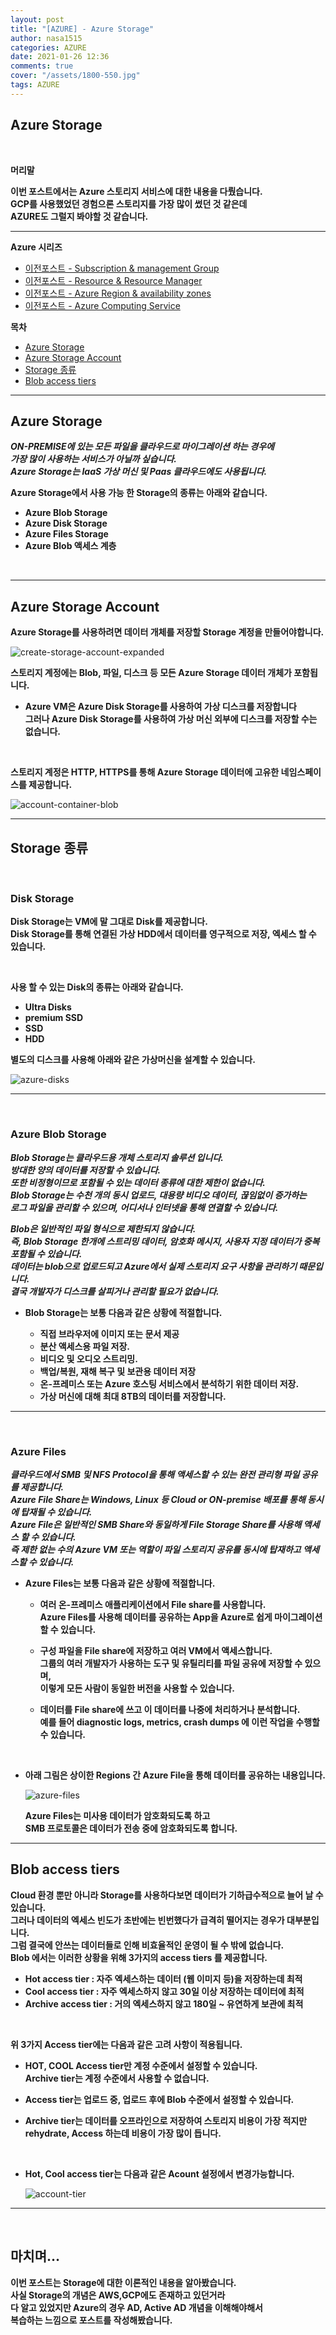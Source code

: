 ```yaml
---
layout: post
title: "[AZURE] - Azure Storage"
author: nasa1515
categories: AZURE
date: 2021-01-26 12:36
comments: true
cover: "/assets/1800-550.jpg"
tags: AZURE
---
```




## **Azure Storage**


<br/>

**머리말**  
 
**이번 포스트에서는 Azure 스토리지 서비스에 대한 내용을 다뤘습니다.  
GCP를 사용했었던 경험으론 스토리지를 가장 많이 썼던 것 같은데  
AZURE도 그럴지 봐야할 것 같습니다.**

 
---

**Azure 시리즈**

- [이전포스트 - Subscription & management Group](https://nasa1515.github.io/azure/2021/01/21/azure.subscriptions.html)
- [이전포스트 - Resource & Resource Manager](https://nasa1515.github.io/azure/2021/01/22/azure-resoure.html)
- [이전포스트 - Azure Region & availability zones](https://nasa1515.github.io/azure/2021/01/22/azure.region.html)
- [이전포스트 - Azure Computing Service](https://nasa1515.github.io/azure/2021/01/25/azure.compute.html)

**목차**


- [Azure Storage](#a1)
- [Azure Storage Account](#a2)
- [Storage 종류](#a3)
- [Blob access tiers](#a4)

--- 

## **Azure Storage**   <a name="a1"></a>

***ON-PREMISE에 있는 모든 파일을 클라우드로 마이그레이션 하는 경우에  
가장 많이 사용하는 서비스가 아닐까 싶습니다.  
Azure Storage는 IaaS 가상 머신 및 Paas 클라우드에도 사용됩니다.***  

**Azure Storage에서 사용 가능 한 Storage의 종류는 아래와 같습니다.**

* **Azure Blob Storage**
* **Azure Disk Storage**
* **Azure Files Storage**
* **Azure Blob 액세스 계층**


<br/>

---

## **Azure Storage Account**   <a name="a2"></a>

**Azure Storage를 사용하려면 데이터 개체를 저장할 Storage 계정을 만들어야합니다.**  


![create-storage-account-expanded](https://user-images.githubusercontent.com/69498804/105789118-365a0f80-5fc5-11eb-93ae-0d93fa983b45.png)

**스토리지 계정에는 Blob, 파일, 디스크 등 모든 Azure Storage 데이터 개체가 포함됩니다.**

 * **Azure VM은 Azure Disk Storage를 사용하여 가상 디스크를 저장합니다    
    그러나 Azure Disk Storage를 사용하여 가상 머신 외부에 디스크를 저장할 수는 없습니다.**

<br/>

**스토리지 계정은 HTTP, HTTPS를 통해 Azure Storage 데이터에 고유한 네임스페이스를 제공합니다.**  

![account-container-blob](https://user-images.githubusercontent.com/69498804/105789701-3dcde880-5fc6-11eb-9116-e56a222909ef.png)


---

## **Storage 종류**   <a name="a3"></a>

<br/>

### **Disk Storage**

**Disk Storage는 VM에 말 그대로 Disk를 제공합니다.**  
**Disk Storage를 통해 연결된 가상 HDD에서 데이터를 영구적으로 저장, 엑세스 할 수 있습니다.**  

<br/>

**사용 할 수 있는 Disk의 종류는 아래와 같습니다.**

* **Ultra Disks**
* **premium SSD**
* **SSD**
* **HDD**

**별도의 디스크를 사용해 아래와 같은 가상머신을 설계할 수 있습니다.**  

![azure-disks](https://user-images.githubusercontent.com/69498804/105790339-7e7a3180-5fc7-11eb-8362-5eaccf9ed2a3.png)

---

<br/>

### **Azure Blob Storage**

***Blob Storage는 클라우드용 개체 스토리지 솔루션 입니다.  
방대한 양의 데이터를 저장할 수 있습니다.  
또한 비정형이므로 포함될 수 있는 데이터 종류에 대한 제한이 없습니다.   
Blob Storage는 수천 개의 동시 업로드, 대용량 비디오 데이터, 끊임없이 증가하는  
로그 파일을 관리할 수 있으며, 어디서나 인터넷을 통해 연결할 수 있습니다.***

***Blob은 일반적인 파일 형식으로 제한되지 않습니다.   
즉, Blob Storage 한개에 스트리밍 데이터, 암호화 메시지, 사용자 지정 데이터가 중복 포함될 수 있습니다.  
데이터는 blob으로 업로드되고 Azure에서 실제 스토리지 요구 사항을 관리하기 때문입니다.  
결국 개발자가 디스크를 살피거나 관리할 필요가 없습니다.***


* **Blob Storage는 보통 다음과 같은 상황에 적절합니다.**

    * **직접 브라우저에 이미지 또는 문서 제공**
    * **분산 액세스용 파일 저장.**
    * **비디오 및 오디오 스트리밍.**
    * **백업/복원, 재해 복구 및 보관용 데이터 저장**
    * **온-프레미스 또는 Azure 호스팅 서비스에서 분석하기 위한 데이터 저장.**
    * **가상 머신에 대해 최대 8TB의 데이터를 저장합니다.**  


---

<br/>

### **Azure Files**

***클라우드에서 SMB 및 NFS Protocol을 통해 액세스할 수 있는 완전 관리형 파일 공유를 제공합니다.  
Azure File Share는 Windows, Linux 등 Cloud or ON-premise 배포를 통해 동시에 탑재될 수 있습니다.  
Azure File은 일반적인 SMB Share와 동일하게 File Storage Share를 사용해 액세스 할 수 있습니다.  
즉 제한 없는 수의 Azure VM 또는 역할이 파일 스토리지 공유를 동시에 탑재하고 액세스할 수 있습니다.***




* **Azure Files는 보통 다음과 같은 상황에 적절합니다.**


    * **여러 온-프레미스 애플리케이션에서 File share를 사용합니다.  
     Azure Files를 사용해 데이터를 공유하는 App을 Azure로 쉽게 마이그레이션할 수 있습니다.**

    * **구성 파일을 File share에 저장하고 여러 VM에서 액세스합니다.  
    그룹의 여러 개발자가 사용하는 도구 및 유틸리티를 파일 공유에 저장할 수 있으며,  
    이렇게 모든 사람이 동일한 버전을 사용할 수 있습니다.**

    * **데이터를 File share에 쓰고 이 데이터를 나중에 처리하거나 분석합니다.  
    예를 들어 diagnostic logs, metrics, crash dumps 에 이런 작업을 수행할 수 있습니다.**


<br/>

* **아래 그림은 상이한 Regions 간 Azure File을 통해 데이터를 공유하는 내용입니다.**

    ![azure-files](https://user-images.githubusercontent.com/69498804/105799742-98704000-5fd8-11eb-953d-1407882ada92.png)

    **Azure Files는 미사용 데이터가 암호화되도록 하고  
    SMB 프로토콜은 데이터가 전송 중에 암호화되도록 합니다.**


---

## **Blob access tiers**   <a name="a4"></a>

**Cloud 환경 뿐만 아니라 Storage를 사용하다보면 데이터가 기하급수적으로 늘어 날 수 있습니다.**  
**그러나 데이터의 엑세스 빈도가 초반에는 빈번했다가 급격히 떨어지는 경우가 대부분입니다.**     
**그럼 결국에 안쓰는 데이터들로 인해 비효율적인 운영이 될 수 밖에 없습니다.**  
**Blob 에서는 이러한 상황을 위해 3가지의 access tiers 를 제공합니다.**
  

  * **Hot access tier : 자주 엑세스하는 데이터 (웹 이미지 등)을 저장하는데 최적**
  * **Cool access tier : 자주 엑세스하지 않고 30일 이상 저장하는 데이터에 최적**
  * **Archive access tier : 거의 엑세스하지 않고 180일 ~ 유연하게 보관에 최적**

<br/>

**위 3가지 Access tier에는 다음과 같은 고려 사항이 적용됩니다.**


* **HOT, COOL Access tier만 계정 수준에서 설정할 수 있습니다.  
Archive tier는 계정 수준에서 사용할 수 없습니다.**

* **Access tier는 업로드 중, 업로드 후에 Blob 수준에서 설정할 수 있습니다.**

* **Archive tier는 데이터를 오프라인으로 저장하여 스토리지 비용이 가장 적지만  
    rehydrate, Access 하는데 비용이 가장 많이 듭니다.**


<br/>

* **Hot, Cool access tier는 다음과 같은 Acount 설정에서 변경가능합니다.**

    ![account-tier](https://user-images.githubusercontent.com/69498804/105800845-0f0e3d00-5fdb-11eb-9eba-0b3db6acd051.png)


---


<br/>

## **마치며…**  


**이번 포스트는 Storage에 대한 이론적인 내용을 알아봤습니다.**  
**사실 Storage의 개념은 AWS,GCP에도 존재하고 있던거라**  
**다 알고 있었지만 Azure의 경우 AD, Active AD 개념을 이해해야해서**   
**복습하는 느낌으로 포스트를 작성해봤습니다.**
